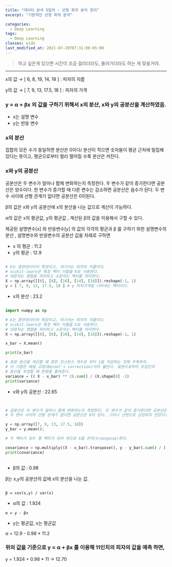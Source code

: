 ```yaml
---
title: "데이터 분석 5일차 - 선형 회귀 분석 정리"
excerpt: "기본적인 선형 회귀 분석"

categories:
  - Deep Learning
tags:
  - Deep Learning
classes: wide
last_modified_at: 2021-07-29T07:31:00-05:00
---
```


> 하고 싶은게 있으면 시간이 조금 걸리더라도, 돌아가더라도 하는 게 맞을거야. 

***

x의 값 →  [ 6, 8, 19, 14, 18 ] : 피자의 지름
 
y의 값 → [ 7, 9, 13, 17.5, 18 ] : 피자의 가격

 

### y = α + βx 의 값을 구하기 위해서 x의 분산, x와 y의 공분산을 계산하였음.

- x는 설명 변수
- y는 반응 변수 

 

### x의 분산
집합의 모든 수가 동일하면 분산은 0이다/ 분산이 작으면 숫자들이 평균 근처에 밀집해 있다는 뜻이고, 평균으로부터 멀리 떨어질 수록 분산은 커진다. 

 

### x와 y의 공분산
공분산은 두 변수가 얼마나 함께 변화하는지 측정한다.  두 변수가 같이 증가한다면 공분산은 양수이다. 한 변수가 증가할 때 다른 변수는 감소하면 공분산은 음수가 된다. 두 변수 사이에 선형 관계가 없다면 공분산은 0이된다. 

 

β의 값은 x와 y의 공분산에 x의 분산을 나눈 값으로 계산이 가능하다.   

α의 값은 x의 평균값, y의 평균값 , 계산된 β의 값을 이용해서 구할 수 있다.   

제공된 설명변수[x] 와 반응변수[y] 의 값의 각각의 평균과 β 를 구하기 위한 설명변수의 분산 , 설명변수와 반응변수의 공분산 값을 차례로 구하면   

 
- x 의 평균 : 11.2
- y의 평균 : 12.9

```python

# X는 훈련데이터의 특징이고, 여기서는 피자의 지름이다.
# scikit-learn은 특징 벡터 이름을 X로 사용한다.
# 대문자는 행렬을 의미하고 소문자는 벡터를 의미한다.
X = np.array([[6], [8], [10], [14], [18]]).reshape(-1, 1)
y = [ 7, 9, 13, 17.5, 18 ] # y 피자가격을 나타내는 벡터이다.

```

- x의 분산 : 23.2

```python

import numpy as np

# X는 훈련데이터의 특징이고, 여기서는 피자의 지름이다.
# scikit-learn은 특징 벡터 이름을 X로 사용한다.
# 대문자는 행렬을 의미하고 소문자는 벡터를 의미한다.
X = np.array([[6], [8], [10], [14], [18]]).reshape(-1, 1)

x_bar = X.mean()

print(x_bar)

# 표본 분산을 계산할 때 훈련 인스턴스 개수로 부터 1을 차감하는 것에 주목하자.
# 이 기법은 베셀 교정(Bessel's correction)이라 불린다. 표본으로부터 모집단의
# 분산을 추정할 때 편향을 줄여준다.
variance = (( X - x_bar) ** 2).sum() / (X.shape[0] -1)
print(variance)

``` 

- x와 y의 공분산 : 22.65

```python


# 공분산은 두 변수가 얼마나 함께 변화하는지 측정한다. 두 변수가 같이 증가한다면 공분산은 양수다. 한 변수가 증가할 때 다른 변수는 감소하면 공분산은 음수가 된다.
# 두 변수 사이의 선형 관계가 없다면 공분산은 0이 된다. 그러나 선현으로 상관되지 안았다고 해서 반드시 서로 독립적이라는 의미는 아니다.

y = np.array([7, 9, 13, 17.5, 18])
y_bar = y.mean();

# 두 벡터가 모두 행 벡터가 되야 하므로 X를 전치(transpose)한다.

covariance = np.multiply((X - x_bar).transpose(), y - y_bar).sum() / ( X.shape[0] - 1 )
print(covariance)
 
```

- β의 값 : 0.98 

β는 x,y의 공분산의 값에 x의 분산을 나눈 값. 

```

β = cov(x,y) / var(x) 

```
 

- α의 값 : 1.924


```
α = y - βx 

```


- y는 평균값, x는 평균값  

α = 12.9 - 0.98 * 11.2 

 

### 위의 값을 기준으로 y = α + βx 를 이용해 11인치의 피자의 값을 예측 하면,   

y = 1.924 + 0.98 * 11 → 12.70